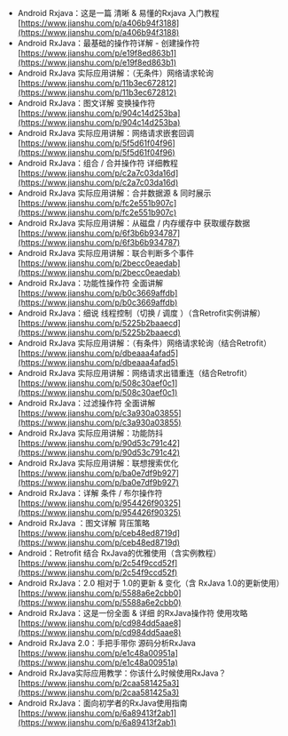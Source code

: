 - Android Rxjava：这是一篇 清晰 & 易懂的Rxjava 入门教程 [https://www.jianshu.com/p/a406b94f3188](https://www.jianshu.com/p/a406b94f3188)
- Android RxJava：最基础的操作符详解 - 创建操作符 [https://www.jianshu.com/p/e19f8ed863b1](https://www.jianshu.com/p/e19f8ed863b1)
- Android RxJava 实际应用讲解：（无条件）网络请求轮询 [https://www.jianshu.com/p/11b3ec672812](https://www.jianshu.com/p/11b3ec672812)
- Android RxJava：图文详解 变换操作符 [https://www.jianshu.com/p/904c14d253ba](https://www.jianshu.com/p/904c14d253ba)
- Android RxJava 实际应用讲解：网络请求嵌套回调 [https://www.jianshu.com/p/5f5d61f04f96](https://www.jianshu.com/p/5f5d61f04f96)
- Android RxJava：组合 / 合并操作符 详细教程 [https://www.jianshu.com/p/c2a7c03da16d](https://www.jianshu.com/p/c2a7c03da16d)
- Android RxJava 实际应用讲解：合并数据源 & 同时展示 [https://www.jianshu.com/p/fc2e551b907c](https://www.jianshu.com/p/fc2e551b907c)
- Android RxJava 实际应用讲解：从磁盘 / 内存缓存中 获取缓存数据 [https://www.jianshu.com/p/6f3b6b934787](https://www.jianshu.com/p/6f3b6b934787)
- Android RxJava 实际应用讲解：联合判断多个事件 [https://www.jianshu.com/p/2becc0eaedab](https://www.jianshu.com/p/2becc0eaedab)
- Android RxJava：功能性操作符 全面讲解 [https://www.jianshu.com/p/b0c3669affdb](https://www.jianshu.com/p/b0c3669affdb)
- Android RxJava：细说 线程控制（切换 / 调度 ）（含Retrofit实例讲解） [https://www.jianshu.com/p/5225b2baaecd](https://www.jianshu.com/p/5225b2baaecd)
- Android RxJava 实际应用讲解：（有条件）网络请求轮询（结合Retrofit） [https://www.jianshu.com/p/dbeaaa4afad5](https://www.jianshu.com/p/dbeaaa4afad5)
- Android RxJava 实际应用讲解：网络请求出错重连（结合Retrofit） [https://www.jianshu.com/p/508c30aef0c1](https://www.jianshu.com/p/508c30aef0c1)
- Android RxJava：过滤操作符 全面讲解 [https://www.jianshu.com/p/c3a930a03855](https://www.jianshu.com/p/c3a930a03855)
- Android RxJava 实际应用讲解：功能防抖 [https://www.jianshu.com/p/90d53c791c42](https://www.jianshu.com/p/90d53c791c42)
- Android RxJava 实际应用讲解：联想搜索优化 [https://www.jianshu.com/p/ba0e7df9b927](https://www.jianshu.com/p/ba0e7df9b927)
- Android RxJava：详解 条件 / 布尔操作符 [https://www.jianshu.com/p/954426f90325](https://www.jianshu.com/p/954426f90325)
- Android RxJava ：图文详解 背压策略 [https://www.jianshu.com/p/ceb48ed8719d](https://www.jianshu.com/p/ceb48ed8719d)
- Android：Retrofit 结合 RxJava的优雅使用（含实例教程） [https://www.jianshu.com/p/2c54f9ccd52f](https://www.jianshu.com/p/2c54f9ccd52f)
- Android RxJava：2.0 相对于 1.0的更新 & 变化（含 RxJava 1.0的更新使用） [https://www.jianshu.com/p/5588a6e2cbb0](https://www.jianshu.com/p/5588a6e2cbb0)
- Android RxJava：这是一份全面 & 详细 的RxJava操作符 使用攻略 [https://www.jianshu.com/p/cd984dd5aae8](https://www.jianshu.com/p/cd984dd5aae8)
- Android RxJava 2.0：手把手带你 源码分析RxJava [https://www.jianshu.com/p/e1c48a00951a](https://www.jianshu.com/p/e1c48a00951a)
- Android RxJava实际应用教学：你该什么时候使用RxJava？ [https://www.jianshu.com/p/2caa581425a3](https://www.jianshu.com/p/2caa581425a3)
- Android RxJava：面向初学者的RxJava使用指南 [https://www.jianshu.com/p/6a89413f2ab1](https://www.jianshu.com/p/6a89413f2ab1)